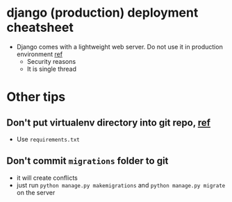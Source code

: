 # django (production) deployment cheatsheet

* Django comes with a lightweight web server. Do not use it in production environment [ref](https://stackoverflow.com/questions/4867793/using-djangos-built-in-web-server-in-a-production-environment
)
  * Security reasons
  * It is single thread

# Other tips
## Don't put virtualenv directory into git repo, [ref](https://stackoverflow.com/questions/6590688/is-it-bad-to-have-my-virtualenv-directory-inside-my-git-repository)
* Use `requirements.txt`

## Don't commit `migrations` folder to git
* it will create conflicts
* just run `python manage.py makemigrations` and `python manage.py migrate` on the server

